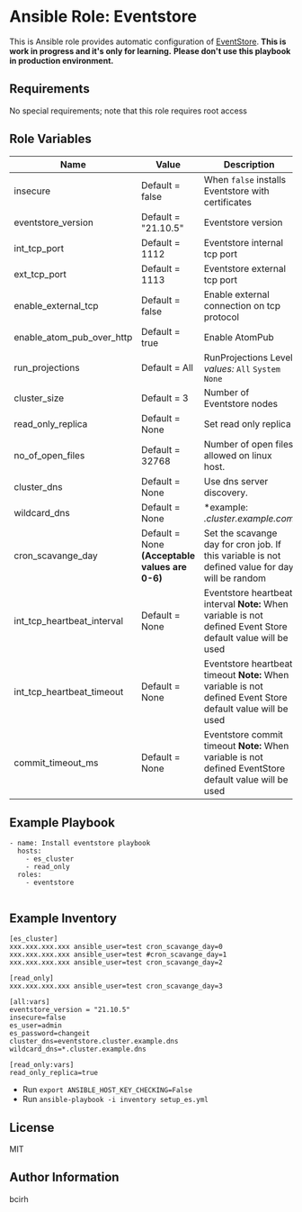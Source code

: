 Ansible Role: Eventstore
=========

This is Ansible role provides automatic configuration of [EventStore](https://www.eventstore.com/).
**This is work in progress and it's only for learning.**
**Please don't use this playbook in production environment.**

Requirements
------------

No special requirements; note that this role requires root access

Role Variables
--------------

| Name | Value | Description |
|---|---|---|
| insecure | Default = false | When `false` installs Eventstore with certificates |
| eventstore_version | Default = "21.10.5" | Eventstore version |
| int_tcp_port | Default = 1112  | Eventstore internal tcp port |
| ext_tcp_port | Default = 1113  | Eventstore external tcp port  |
| enable_external_tcp | Default = false | Enable external connection on tcp protocol |
| enable_atom_pub_over_http | Default = true | Enable AtomPub |
| run_projections | Default = All | RunProjections Level *values:* `All` `System` `None` |
| cluster_size | Default = 3 | Number of Eventstore nodes |
| read_only_replica | Default = None | Set read only replica |
| no_of_open_files | Default = 32768 | Number of open files allowed on linux host. |
| cluster_dns | Default = None | Use dns server discovery. |
| wildcard_dns | Default = None | *example: *.cluster.example.com* |
| cron_scavange_day | Default = None **(Acceptable values are 0-6)** | Set the scavange day for cron job. If this variable is not defined value for day will be random |
| int_tcp_heartbeat_interval | Default = None | Eventstore heartbeat interval **Note:** When variable is not defined Event Store default value will be used |
| int_tcp_heartbeat_timeout | Default = None | Eventstore heartbeat timeout **Note:** When variable is not defined Event Store default value will be used |
| commit_timeout_ms | Default = None | Eventstore commit timeout **Note:** When variable is not defined EventStore default value will be used |

Example Playbook
----------------

```
- name: Install eventstore playbook
  hosts: 
    - es_cluster
    - read_only
  roles:
    - eventstore
    
```
Example Inventory
-----------------
```
[es_cluster]
xxx.xxx.xxx.xxx ansible_user=test cron_scavange_day=0
xxx.xxx.xxx.xxx ansible_user=test #cron_scavange_day=1
xxx.xxx.xxx.xxx ansible_user=test cron_scavange_day=2

[read_only]
xxx.xxx.xxx.xxx ansible_user=test cron_scavange_day=3

[all:vars]
eventstore_version = "21.10.5"
insecure=false
es_user=admin
es_password=changeit
cluster_dns=eventstore.cluster.example.dns
wildcard_dns=*.cluster.example.dns

[read_only:vars]
read_only_replica=true

```
* Run `export ANSIBLE_HOST_KEY_CHECKING=False`
* Run `ansible-playbook -i inventory setup_es.yml`

License
-------

MIT

Author Information
------------------

bcirh
